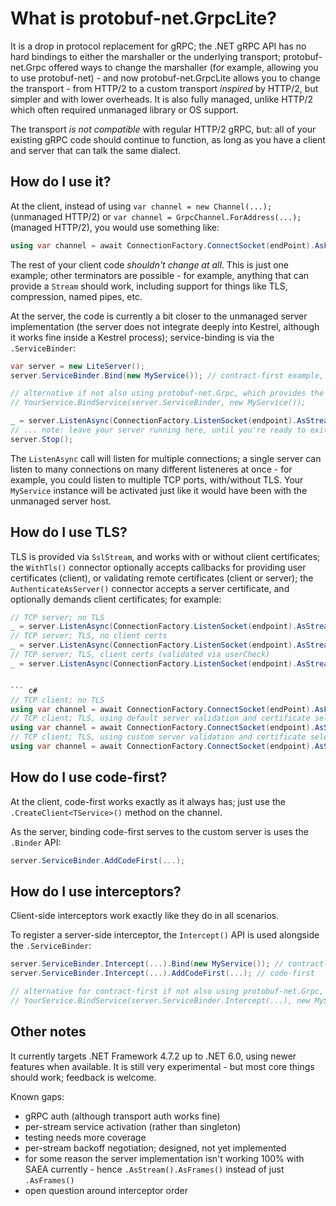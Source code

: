 ﻿# What is protobuf-net.GrpcLite?

It is a drop in protocol replacement for gRPC; the .NET gRPC API has no hard bindings to either the marshaller or the underlying transport; protobuf-net.Grpc offered ways to change the marshaller (for example,
allowing you to use protobuf-net) - and now protobuf-net.GrpcLite allows you to change the transport - from HTTP/2 to a custom transport *inspired* by HTTP/2, but simpler and with lower overheads. It is also
fully managed, unlike HTTP/2 which often required unmanaged library or OS support.

The transport *is not compatible* with regular HTTP/2 gRPC, but: all of your existing gRPC code should continue to function, as long as you have a client and server that can talk the same dialect.

## How do I use it?

At the client, instead of using `var channel = new Channel(...);` (unmanaged HTTP/2) or `var channel = GrpcChannel.ForAddress(...);` (managed HTTP/2), you would use something like:

``` c#
using var channel = await ConnectionFactory.ConnectSocket(endPoint).AsFrames().CreateChannelAsync();
```

The rest of your client code *shouldn't change at all*. This is just one example; other terminators are possible - for example, anything that can provide a `Stream` should work, including support
for things like TLS, compression, named pipes, etc.

At the server, the code is currently a bit closer to the unmanaged server implementation (the server does not integrate deeply into Kestrel, although it works fine inside a Kestrel process); service-binding
is via the `.ServiceBinder`:

``` c#
var server = new LiteServer();
server.ServiceBinder.Bind(new MyService()); // contract-first example, generated via protoc

// alternative if not also using protobuf-net.Grpc, which provides the Bind API
// YourService.BindService(server.ServiceBinder, new MyService());

_ = server.ListenAsync(ConnectionFactory.ListenSocket(endpoint).AsStream().AsFrames());
// ... note: leave your server running here, until you're ready to exit!
server.Stop();
```

The `ListenAsync` call will listen for multiple connections; a single server can listen to many connections on many different listeneres at once - for example, you could
listen to multiple TCP ports, with/without TLS. Your `MyService` instance will be activated just like it would have been with the unmanaged server host.

## How do I use TLS?

TLS is provided via `SslStream`, and works with or without client certificates; the `WithTls()` connector optionally accepts callbacks for providing user certificates (client), or
validating remote certificates (client or server); the `AuthenticateAsServer()` connector accepts a server certificate, and optionally demands client certificates; for example:

``` c#
// TCP server; no TLS
_ = server.ListenAsync(ConnectionFactory.ListenSocket(endpoint).AsStream().AsFrames());
// TCP server; TLS, no client certs
_ = server.ListenAsync(ConnectionFactory.ListenSocket(endpoint).AsStream().WithTls().AuthenticateAsServer(serverCert).AsFrames());
// TCP server; TLS, client certs (validated via userCheck)
_ = server.ListenAsync(ConnectionFactory.ListenSocket(endpoint).AsStream().WithTls(userCheck).AuthenticateAsServer(serverCert, clientCertificateRequired: true).AsFrames());


``` c#
// TCP client; no TLS
using var channel = await ConnectionFactory.ConnectSocket(endPoint).AsFrames().CreateChannelAsync();
// TCP client; TLS, using default server validation and certificate selection
using var channel = await ConnectionFactory.ConnectSocket(endpoint).AsStream().WithTls().AuthenticateAsClient("mytestserver").AsFrames().CreateChannelAsync();
// TCP client; TLS, using custom server validation and certificate selection
using var channel = await ConnectionFactory.ConnectSocket(endpoint).AsStream().WithTls(serverCheck, certSelector).AuthenticateAsClient("mytestserver").AsFrames().CreateChannelAsync();
```

## How do I use code-first?

At the client, code-first works exactly as it always has; just use the `.CreateClient<TService>()` method on the channel.

As the server, binding code-first serves to the custom server is uses the `.Binder` API:

``` c#
server.ServiceBinder.AddCodeFirst(...);
```

## How do I use interceptors?

Client-side interceptors work exactly like they do in all scenarios.

To register a server-side interceptor, the `Intercept()` API is used alongside the `.ServiceBinder`:

``` c#
server.ServiceBinder.Intercept(...).Bind(new MyService()); // contract-first example, generated via protoc
server.ServiceBinder.Intercept(...).AddCodeFirst(...); // code-first

// alternative for contract-first if not also using protobuf-net.Grpc, which provides the Bind API
// YourService.BindService(server.ServiceBinder.Intercept(...), new MyService());
```

## Other notes

It currently targets .NET Framework 4.7.2 up to .NET 6.0, using newer features when available. It is still very experimental - but most core things should work; feedback is welcome.

Known gaps:

- gRPC auth (although transport auth works fine)
- per-stream service activation (rather than singleton)
- testing needs more coverage
- per-stream backoff negotiation; designed, not yet implemented
- for some reason the server implementation isn't working 100% with SAEA currently - hence `.AsStream().AsFrames()` instead of just `.AsFrames()`
- open question around interceptor order
